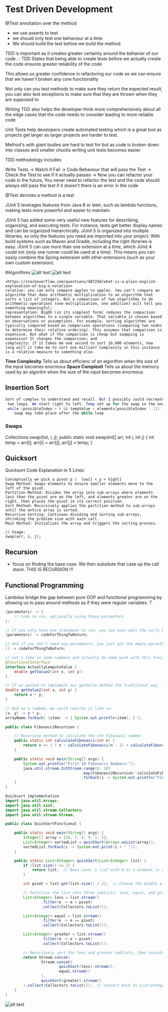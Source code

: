 # Test Driven Development

@Test annotation over the method
- we use asserts to test
-  we should only test one behaviour at a time
- We should build the test before we build the method

TDD is important as it creates greater certainty around the behavior of our code. - TDD States that being able to create tests before we actually create the code ensures greater reliability of the code

This allows us greater confidence in refactoring our code as we can ensure that we haven't broken any core functionality

Not only can you test methods to make sure they return the expected result, you can also test exceptions to make sure that they are thrown when they are supposed to

 Writing TDD also helps the developer think more comprehensively about all the edge cases that the code needs to consider leading to more reliable code

Unit Tests help developers create automated testing which is a great tool as projects get larger as larger projects are harder to test. 

Method's with giant bodies are hard to test for but as code is broken down into classes and smaller chucks writing unit tests becomes easier 

TDD methodology includes

Write Tests → Watch if Fail → Code Behaviour that will pass the Test → Check the Test to see if it actually passes → Now you can refactor your code in the future, You never need to refactor the test and the code should always still pass the test if it doesn't there is an error in the code

@Test denotes a method is a test

JUnit 5 leverages features from Java 8 or later, such as lambda functions, making tests more powerful and easier to maintain.

JUnit 5 has added some very useful new features for describing, organizing, and executing tests. For instance, tests get better display names and can be organized hierarchically.
JUnit 5 is organized into multiple libraries, so only the features you need are imported into your project. With build systems such as Maven and Gradle, including the right libraries is easy.
JUnit 5 can use more than one extension at a time, which JUnit 4 could not (only one runner could be used at a time). This means you can easily combine the Spring extension with other extensions (such as your own custom extension).

#Algorithms
![alt text](image-15.png)
![alt text](image-16.png)
```
<https://stackoverflow.com/questions/487258/what-is-a-plain-english-explanation-of-big-o-notation>
relative: you can only compare apples to apples. You can't compare an algorithm that does arithmetic multiplication to an algorithm that sorts a list of integers. But a comparison of two algorithms to do arithmetic operations (one multiplication, one addition) will tell you something meaningful;
representation: BigOh (in its simplest form) reduces the comparison between algorithms to a single variable. That variable is chosen based on observations or assumptions. For example, sorting algorithms are typically compared based on comparison operations (comparing two nodes to determine their relative ordering). This assumes that comparison is expensive. But what if the comparison is cheap but swapping is expensive? It changes the comparison; and
complexity: if it takes me one second to sort 10,000 elements, how long will it take me to sort one million? Complexity in this instance is a relative measure to something else.
```
**Time Complexity** Tells us about efficienc of an algorithm when the size of the input becomes enormous
**Space Complexit** Tells us about the memory used by an algoritm when the size of the input becomes enormous


## Insertion Sort
``` java
Sort of complex to understand and recall. But I possibly could recreate
 two loops. We start right to left. Temp set up for the swap in the end. 
 while (possibleIndex > 0 && tempValue < elements[possibleIndex - 1]) {
    swap may take place after the while loop
```

### Swaps
Collections.swap(list, i, j);
public static void swap(int[] arr, int i, int j) {
    int temp = arr[i];
    arr[i] = arr[j];
    arr[j] = temp;
}

## Quicksort
Quicksort Code Explanation in 5 Lines:
```
Conceptually we pick a pivot p |  low[] < p > high[] 
Swap Method: Swaps elements to ensure smaller elements move to the left of the pivot.
Partition Method: Divides the array into sub-arrays where elements less than the pivot are on the left, and elements greater are on the right, then places the pivot in its correct position.
Sort Method: Recursively applies the partition method to sub-arrays until the entire array is sorted.
Recursive Sorting: Continues dividing and sorting sub-arrays, shrinking the problem size with each call.
Main Method: Initializes the array and triggers the sorting process.

// Usage:
swap(arr, i, j);
```

## Recursion
- focus on finding the base case. We then subsitute that case up the call stack. THIS IS RECURSION !!!

## Functional Programming
Lambdas bridge the gap between pure OOP and functional programming by allowing us to pass around methods as if they were regular variables. T
``` java
(parameters) -> {
    // Code to run, optionally using those parameters
};

// If you only have one statement to run, you can even omit the curly braces:
(parameters) -> codeForThingToReturn;

// And if you don't need any parameters, you just put the empty parentheses:
() -> codeForThingToReturn;

// Let's take in some numbers and actually do some work with this functional interface:
@FunctionalInterface
interface ActuallyComputeValue {
    double getValue2(int x, int y);    
}

// If we wanted to implement our getValue method the traditional way, it might look like this:
double getValue2(int x, int y) {
    return x * y;
}

// And as a lambda, we could rewrite it like so:
(x, y) -> x * y;
arrayName.forEach( (item) -> { System.out.println(item); } );

public class FibonacciRecursion {

    // Recursive method to calculate the nth Fibonacci number
    public static int calculateFibonacci(int n) {
        return n <= 1 ? n : calculateFibonacci(n - 1) + calculateFibonacci(n - 2);
    }

    public static void main(String[] args) {
        System.out.println("First 10 Fibonacci Numbers:");
        java.util.stream.IntStream.range(0, 10)
                                  .map(FibonacciRecursion::calculateFibonacci)
                                  .forEach(i -> System.out.println("Fibonacci(" + i + ") = " + calculateFibonacci(i)));
    }
}

Quicksort implementation
import java.util.Arrays;
import java.util.List;
import java.util.stream.Collectors;
import java.util.stream.Stream;

public class QuickSortFunctional {

    public static void main(String[] args) {
        Integer[] array = {10, 7, 8, 9, 1, 5};
        List<Integer> sortedList = quickSort(Arrays.asList(array));
        sortedList.forEach(i -> System.out.print(i + " "));
    }

    public static List<Integer> quickSort(List<Integer> list) {
        if (list.size() <= 1) {
            return list;  // Base case: a list with 0 or 1 element is already sorted
        }

        int pivot = list.get(list.size() / 2);  // Choose the middle element as the pivot

        // Partition the list into three sublists: less, equal, and greater
        List<Integer> less = list.stream()
                .filter(e -> e < pivot)
                .collect(Collectors.toList());

        List<Integer> equal = list.stream()
                .filter(e -> e == pivot)
                .collect(Collectors.toList());

        List<Integer> greater = list.stream()
                .filter(e -> e > pivot)
                .collect(Collectors.toList());

        // Recursively sort the less and greater sublists, then concatenate the results
        return Stream.concat(
                Stream.concat(
                        quickSort(less).stream(),
                        equal.stream()
                ),
                quickSort(greater).stream()
        ).collect(Collectors.toList());  // Convert back to List<Integer>
    }
}

```
![alt text](image-17.png)